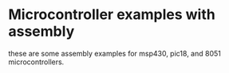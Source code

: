 # Microcontroller examples with assembly

these are some assembly examples for msp430, pic18, and 8051 microcontrollers.
